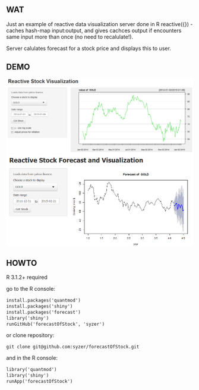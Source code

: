 ##  WAT
Just an example of reactive data visualization server done in R
reactive({}) - caches hash-map input:output, and gives cachces output if encounters same input more than once (no need to recalulate!).

Server calulates forecast for a stock price and displays this to user.

## DEMO
![demoImage](https://raw.githubusercontent.com/syzer/reactiveStock/master/wiki/demo.png)
![demoImage2](https://raw.githubusercontent.com/syzer/forecastOfStock/master/wiki/demo.png)

## HOWTO

R 3.1.2+ required
    
go to the R console:

    install.packages('quantmod')
    install.packages('shiny')
	install.packages('forecast')
    library('shiny')
    runGitHub('forecastOfStock', 'syzer') 
    

or clone repository:

    git clone git@github.com:syzer/forecastOfStock.git

and in the R console:
    
    library('quantmod')
    library('shiny')
    runApp('forecastOfStock')
